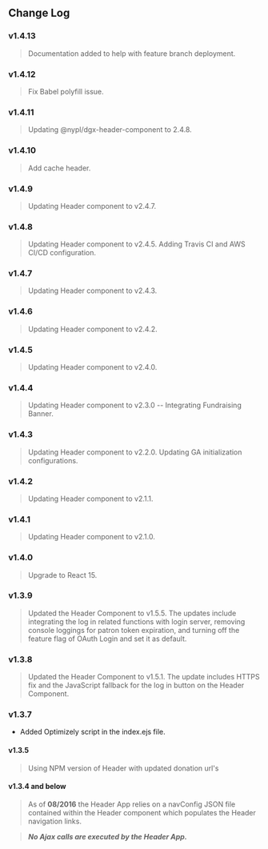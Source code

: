 ## Change Log

### v1.4.13
> Documentation added to help with feature branch deployment.

### v1.4.12
> Fix Babel polyfill issue.

### v1.4.11
> Updating @nypl/dgx-header-component to 2.4.8.

### v1.4.10
> Add cache header.

### v1.4.9
> Updating Header component to v2.4.7.

### v1.4.8
> Updating Header component to v2.4.5.
> Adding Travis CI and AWS CI/CD configuration.

### v1.4.7
> Updating Header component to v2.4.3.

### v1.4.6
> Updating Header component to v2.4.2.

### v1.4.5
> Updating Header component to v2.4.0.

### v1.4.4
> Updating Header component to v2.3.0 -- Integrating Fundraising Banner.

### v1.4.3
> Updating Header component to v2.2.0.
> Updating GA initialization configurations.

### v1.4.2
> Updating Header component to v2.1.1.

### v1.4.1
> Updating Header component to v2.1.0.

### v1.4.0
> Upgrade to React 15.

### v1.3.9
> Updated the Header Component to v1.5.5. The updates include integrating the log in related functions with login server, removing console loggings for patron token expiration, and turning off the feature flag of OAuth Login and set it as default.

### v1.3.8
> Updated the Header Component to v1.5.1. The update includes HTTPS fix and the JavaScript fallback for the log in button on the Header Component.

### v1.3.7
- Added Optimizely script in the index.ejs file.

#### v1.3.5
> Using NPM version of Header with updated donation url's

#### v1.3.4 and below
> As of **08/2016** the Header App relies on a navConfig JSON file contained within the
Header component which populates the Header navigation links.

> ***No Ajax calls are executed by the Header App.***
